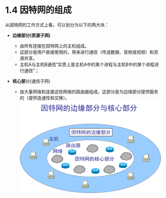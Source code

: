 # 1.4 因特网的组成

从因特网的工作方式上看，可以划分为以下的两大块：

* **边缘部分\(资源子网\)** 
  * 由所有连接在因特网上的主机组成。
  * 这部分是用户直接使用的，用来进行通信（传送数据、音频或视频）和资源共享。
  * 主机A与主机B通信“实质上是主机A中的某个进程与主机B中的某个进程进行通信”；
* **核心部**分\(通信子网\) 

  * 由大量网络和连接这些网络的路由器组成。这部分是为边缘部分提供服务的（提供连通性和交换）。  
    ![](assets/图片7.png)



